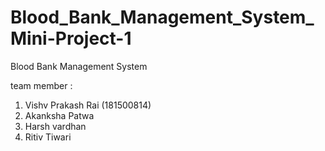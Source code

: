 # Blood_Bank_Management_System_Mini-Project-1
Blood Bank Management System

team member :
1. Vishv Prakash Rai (181500814)
2. Akanksha Patwa
3. Harsh vardhan
4. Ritiv Tiwari

